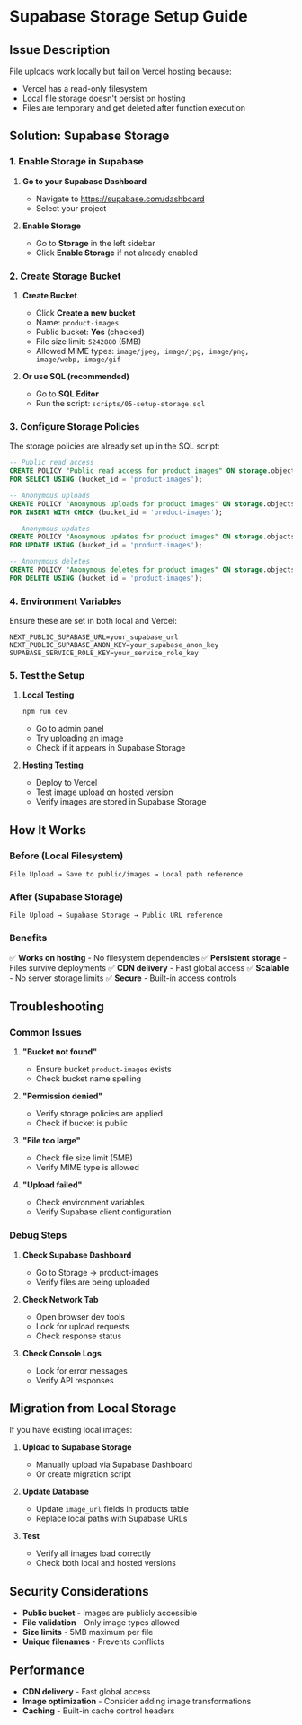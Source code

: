 # Supabase Storage Setup Guide

## Issue Description
File uploads work locally but fail on Vercel hosting because:
- Vercel has a read-only filesystem
- Local file storage doesn't persist on hosting
- Files are temporary and get deleted after function execution

## Solution: Supabase Storage

### 1. Enable Storage in Supabase

1. **Go to your Supabase Dashboard**
   - Navigate to https://supabase.com/dashboard
   - Select your project

2. **Enable Storage**
   - Go to **Storage** in the left sidebar
   - Click **Enable Storage** if not already enabled

### 2. Create Storage Bucket

1. **Create Bucket**
   - Click **Create a new bucket**
   - Name: `product-images`
   - Public bucket: **Yes** (checked)
   - File size limit: `5242880` (5MB)
   - Allowed MIME types: `image/jpeg, image/jpg, image/png, image/webp, image/gif`

2. **Or use SQL (recommended)**
   - Go to **SQL Editor**
   - Run the script: `scripts/05-setup-storage.sql`

### 3. Configure Storage Policies

The storage policies are already set up in the SQL script:

```sql
-- Public read access
CREATE POLICY "Public read access for product images" ON storage.objects
FOR SELECT USING (bucket_id = 'product-images');

-- Anonymous uploads
CREATE POLICY "Anonymous uploads for product images" ON storage.objects
FOR INSERT WITH CHECK (bucket_id = 'product-images');

-- Anonymous updates
CREATE POLICY "Anonymous updates for product images" ON storage.objects
FOR UPDATE USING (bucket_id = 'product-images');

-- Anonymous deletes
CREATE POLICY "Anonymous deletes for product images" ON storage.objects
FOR DELETE USING (bucket_id = 'product-images');
```

### 4. Environment Variables

Ensure these are set in both local and Vercel:

```env
NEXT_PUBLIC_SUPABASE_URL=your_supabase_url
NEXT_PUBLIC_SUPABASE_ANON_KEY=your_supabase_anon_key
SUPABASE_SERVICE_ROLE_KEY=your_service_role_key
```

### 5. Test the Setup

1. **Local Testing**
   ```bash
   npm run dev
   ```
   - Go to admin panel
   - Try uploading an image
   - Check if it appears in Supabase Storage

2. **Hosting Testing**
   - Deploy to Vercel
   - Test image upload on hosted version
   - Verify images are stored in Supabase Storage

## How It Works

### Before (Local Filesystem)
```
File Upload → Save to public/images → Local path reference
```

### After (Supabase Storage)
```
File Upload → Supabase Storage → Public URL reference
```

### Benefits

✅ **Works on hosting** - No filesystem dependencies
✅ **Persistent storage** - Files survive deployments
✅ **CDN delivery** - Fast global access
✅ **Scalable** - No server storage limits
✅ **Secure** - Built-in access controls

## Troubleshooting

### Common Issues

1. **"Bucket not found"**
   - Ensure bucket `product-images` exists
   - Check bucket name spelling

2. **"Permission denied"**
   - Verify storage policies are applied
   - Check if bucket is public

3. **"File too large"**
   - Check file size limit (5MB)
   - Verify MIME type is allowed

4. **"Upload failed"**
   - Check environment variables
   - Verify Supabase client configuration

### Debug Steps

1. **Check Supabase Dashboard**
   - Go to Storage → product-images
   - Verify files are being uploaded

2. **Check Network Tab**
   - Open browser dev tools
   - Look for upload requests
   - Check response status

3. **Check Console Logs**
   - Look for error messages
   - Verify API responses

## Migration from Local Storage

If you have existing local images:

1. **Upload to Supabase Storage**
   - Manually upload via Supabase Dashboard
   - Or create migration script

2. **Update Database**
   - Update `image_url` fields in products table
   - Replace local paths with Supabase URLs

3. **Test**
   - Verify all images load correctly
   - Check both local and hosted versions

## Security Considerations

- **Public bucket** - Images are publicly accessible
- **File validation** - Only image types allowed
- **Size limits** - 5MB maximum per file
- **Unique filenames** - Prevents conflicts

## Performance

- **CDN delivery** - Fast global access
- **Image optimization** - Consider adding image transformations
- **Caching** - Built-in cache control headers 